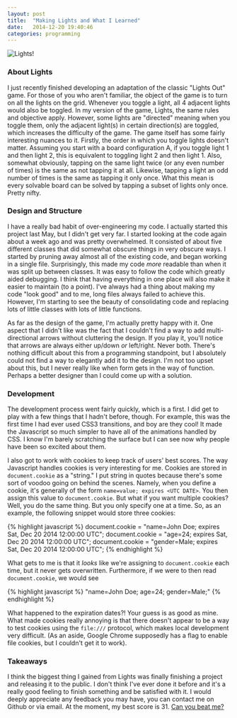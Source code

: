 ```yaml
---
layout: post
title:  "Making Lights and What I Learned"
date:   2014-12-20 19:40:46
categories: programming
---
```

![Lights!](http://lights.williamg.me/style/lights.png)

### About Lights
I just recently finished developing an adaptation of the classic "Lights Out"
game. For those of you who aren't familiar, the object of the game is to turn
on all the lights on the grid. Whenever you toggle a light, all 4 adjacent lights
would also be toggled. In my version of the game, Lights, the same rules and 
objective apply. However, some lights are "directed" meaning when you toggle them,
only the adjacent light(s) in certain direction(s) are toggled, which increases
the difficulty of the game. The game itself has some fairly interesting nuances
to it. Firstly, the order in which you toggle lights doesn't matter. Assuming
you start with a board configuration A, if you toggle light 1 and then light 2, this
is equivalent to toggling light 2 and then light 1. Also, somewhat obviously, 
tapping on the same light twice (or any even number of times) is the same as not
tapping it at all. Likewise, tapping a light an odd number of times is the same
as tapping it only once. What this mean is every solvable board can be solved by
tapping a subset of lights only once. Pretty nifty.

### Design and Structure
I have a really bad habit of over-engineering my code. I actually started this
project last May, but I didn't get very far. I started looking at the code again
about a week ago and was pretty overwhelmed. It consisted of about five
different classes that did somewhat obscure things in very obscure ways. I started
by pruning away almost all of the existing code, and began working in a single file.
Surprisingly, this made my code *more* readable than when it was split up between
classes. It was easy to follow the code which greatly aided debugging. I think that
having everything in one place will also make it easier to maintain (to a point).
I've always had a thing about making my code "look good" and to me, long files always
failed to achieve this. However, I'm starting to see the beauty of consolidating code
and replacing lots of little classes with lots of little functions.

As far as the design of the game, I'm actually pretty happy with it. One
aspect that I didn't like was the fact that I couldn't find a way to add multi-directional
arrows without cluttering the design. If you play it, you'll notice that arrows
are always either up/down *or* left/right. Never both. There's nothing difficult about
this from a programming standpoint, but I absolutely could not find a way to 
elegantly add it to the design. I'm not too upset about this, but I never really
like when form gets in the way of function. Perhaps a better designer than I could
come up with a solution.

### Development
The development process went fairly quickly, which is a first. I did get to play
with a few things that I hadn't before, though. For example, this was the first
time I had ever used CSS3 transitions, and boy are they cool! It made the Javascript
so much simpler to have all of the animations handled by CSS. I know I'm barely
scratching the surface but I can see now why people have been so excited about
them.

I also got to work with cookies to keep track of users' best scores. The way Javascript
handles cookies is very interesting for me. Cookies are stored in `document.cookie`
as a "string." I put string in quotes because there's some sort of voodoo going
on behind the scenes. Namely, when you define a cookie, it's generally of the form
`name=value; expires <UTC DATE>`. You then assign this value to `document.cookie`.
But what if you want multiple cookies? Well, you do the same thing. But you only
specify one at a time. So, as an example, the following snippet would store three cookies:

{% highlight javascript %}
document.cookie = "name=John Doe; expires Sat, Dec 20 2014 12:00:00 UTC";
document.cookie = "age=24; expires Sat, Dec 20 2014 12:00:00 UTC";
document.cookie = "gender=Male; expires Sat, Dec 20 2014 12:00:00 UTC";
{% endhighlight %}

What gets to me is that it *looks* like we're assigning to `document.cookie` each time, but it never
gets overwritten. Furthermore, if we were to then read `document.cookie`, we would see

{% highlight javascript %}
"name=John Doe; age=24; gender=Male;"
{% endhighlight %}

What happened to the expiration dates?! Your guess is as good as mine. What made
cookies really annoying is that there doesn't appear to be a way to test cookies
using the `file:///` protocol, which makes local development very difficult. (As
an aside, Google Chrome supposedly has a flag to enable file cookies, but I couldn't
get it to work). 

### Takeaways
I think the biggest thing I gained from Lights was finally finishing a project
and releasing it to the public. I don't think I've ever done it before and it's
a really good feeling to finish something and be satisfied with it. I would deeply
appreciate any feedback you may have, you can contact me on Github or via email.
At the moment, my best score is 31. [Can you beat me?](http://lights.williamg.me)

